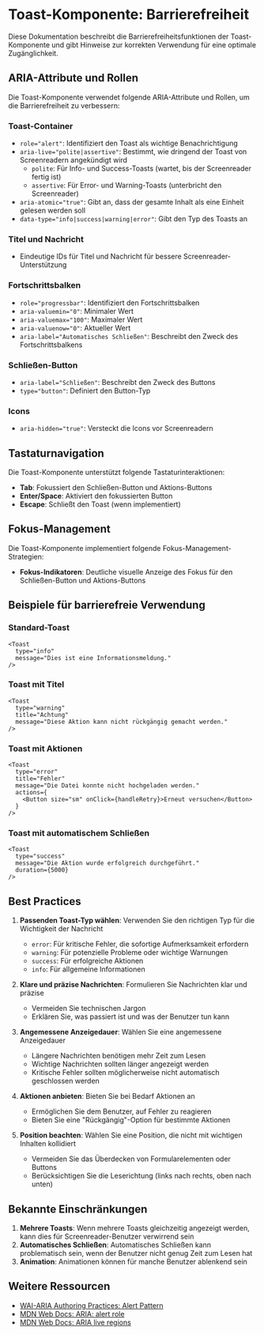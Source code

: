 # Toast-Komponente: Barrierefreiheit

Diese Dokumentation beschreibt die Barrierefreiheitsfunktionen der Toast-Komponente und gibt Hinweise zur korrekten Verwendung für eine optimale Zugänglichkeit.

## ARIA-Attribute und Rollen

Die Toast-Komponente verwendet folgende ARIA-Attribute und Rollen, um die Barrierefreiheit zu verbessern:

### Toast-Container
- `role="alert"`: Identifiziert den Toast als wichtige Benachrichtigung
- `aria-live="polite|assertive"`: Bestimmt, wie dringend der Toast von Screenreadern angekündigt wird
  - `polite`: Für Info- und Success-Toasts (wartet, bis der Screenreader fertig ist)
  - `assertive`: Für Error- und Warning-Toasts (unterbricht den Screenreader)
- `aria-atomic="true"`: Gibt an, dass der gesamte Inhalt als eine Einheit gelesen werden soll
- `data-type="info|success|warning|error"`: Gibt den Typ des Toasts an

### Titel und Nachricht
- Eindeutige IDs für Titel und Nachricht für bessere Screenreader-Unterstützung

### Fortschrittsbalken
- `role="progressbar"`: Identifiziert den Fortschrittsbalken
- `aria-valuemin="0"`: Minimaler Wert
- `aria-valuemax="100"`: Maximaler Wert
- `aria-valuenow="0"`: Aktueller Wert
- `aria-label="Automatisches Schließen"`: Beschreibt den Zweck des Fortschrittsbalkens

### Schließen-Button
- `aria-label="Schließen"`: Beschreibt den Zweck des Buttons
- `type="button"`: Definiert den Button-Typ

### Icons
- `aria-hidden="true"`: Versteckt die Icons vor Screenreadern

## Tastaturnavigation

Die Toast-Komponente unterstützt folgende Tastaturinteraktionen:

- **Tab**: Fokussiert den Schließen-Button und Aktions-Buttons
- **Enter/Space**: Aktiviert den fokussierten Button
- **Escape**: Schließt den Toast (wenn implementiert)

## Fokus-Management

Die Toast-Komponente implementiert folgende Fokus-Management-Strategien:

- **Fokus-Indikatoren**: Deutliche visuelle Anzeige des Fokus für den Schließen-Button und Aktions-Buttons

## Beispiele für barrierefreie Verwendung

### Standard-Toast

```tsx
<Toast 
  type="info" 
  message="Dies ist eine Informationsmeldung." 
/>
```

### Toast mit Titel

```tsx
<Toast 
  type="warning" 
  title="Achtung" 
  message="Diese Aktion kann nicht rückgängig gemacht werden." 
/>
```

### Toast mit Aktionen

```tsx
<Toast 
  type="error" 
  title="Fehler" 
  message="Die Datei konnte nicht hochgeladen werden." 
  actions={
    <Button size="sm" onClick={handleRetry}>Erneut versuchen</Button>
  }
/>
```

### Toast mit automatischem Schließen

```tsx
<Toast 
  type="success" 
  message="Die Aktion wurde erfolgreich durchgeführt." 
  duration={5000} 
/>
```

## Best Practices

1. **Passenden Toast-Typ wählen**: Verwenden Sie den richtigen Typ für die Wichtigkeit der Nachricht
   - `error`: Für kritische Fehler, die sofortige Aufmerksamkeit erfordern
   - `warning`: Für potenzielle Probleme oder wichtige Warnungen
   - `success`: Für erfolgreiche Aktionen
   - `info`: Für allgemeine Informationen

2. **Klare und präzise Nachrichten**: Formulieren Sie Nachrichten klar und präzise
   - Vermeiden Sie technischen Jargon
   - Erklären Sie, was passiert ist und was der Benutzer tun kann

3. **Angemessene Anzeigedauer**: Wählen Sie eine angemessene Anzeigedauer
   - Längere Nachrichten benötigen mehr Zeit zum Lesen
   - Wichtige Nachrichten sollten länger angezeigt werden
   - Kritische Fehler sollten möglicherweise nicht automatisch geschlossen werden

4. **Aktionen anbieten**: Bieten Sie bei Bedarf Aktionen an
   - Ermöglichen Sie dem Benutzer, auf Fehler zu reagieren
   - Bieten Sie eine "Rückgängig"-Option für bestimmte Aktionen

5. **Position beachten**: Wählen Sie eine Position, die nicht mit wichtigen Inhalten kollidiert
   - Vermeiden Sie das Überdecken von Formularelementen oder Buttons
   - Berücksichtigen Sie die Leserichtung (links nach rechts, oben nach unten)

## Bekannte Einschränkungen

1. **Mehrere Toasts**: Wenn mehrere Toasts gleichzeitig angezeigt werden, kann dies für Screenreader-Benutzer verwirrend sein
2. **Automatisches Schließen**: Automatisches Schließen kann problematisch sein, wenn der Benutzer nicht genug Zeit zum Lesen hat
3. **Animation**: Animationen können für manche Benutzer ablenkend sein

## Weitere Ressourcen

- [WAI-ARIA Authoring Practices: Alert Pattern](https://www.w3.org/WAI/ARIA/apg/patterns/alert/)
- [MDN Web Docs: ARIA: alert role](https://developer.mozilla.org/en-US/docs/Web/Accessibility/ARIA/Roles/alert_role)
- [MDN Web Docs: ARIA live regions](https://developer.mozilla.org/en-US/docs/Web/Accessibility/ARIA/ARIA_Live_Regions)
